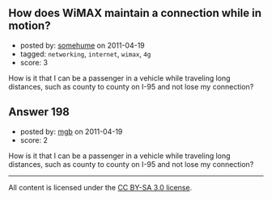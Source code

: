 ## How does WiMAX maintain a connection while in motion?

- posted by: [somehume](https://stackexchange.com/users/-1/10-somehume) on 2011-04-19
- tagged: `networking`, `internet`, `wimax`, `4g`
- score: 3

How is it that I can be a passenger in a vehicle while traveling long distances, such as county to county on I-95 and not lose my connection?


## Answer 198

- posted by: [mgb](https://stackexchange.com/users/-1/15-mgb) on 2011-04-19
- score: 2

How is it that I can be a passenger in a vehicle while traveling long distances, such as county to county on I-95 and not lose my connection?



---

All content is licensed under the [CC BY-SA 3.0 license](https://creativecommons.org/licenses/by-sa/3.0/).
